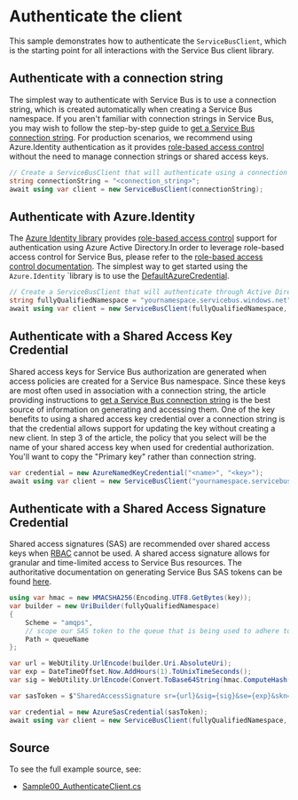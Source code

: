 # Authenticate the client

This sample demonstrates how to authenticate the `ServiceBusClient`, which is the starting point for all interactions with the Service Bus client library.

## Authenticate with a connection string

The simplest way to authenticate with Service Bus is to use a connection string, which is created automatically when creating a Service Bus namespace. If you aren't familiar with connection strings in Service Bus, you may wish to follow the step-by-step guide to [get a Service Bus connection string](https://docs.microsoft.com/azure/service-bus-messaging/service-bus-quickstart-topics-subscriptions-portal#get-the-connection-string). For production scenarios, we recommend using Azure.Identity authentication as it provides [role-based access control](https://docs.microsoft.com/azure/role-based-access-control/overview) without the need to manage connection strings or shared access keys.

```C# Snippet:ServiceBusAuthConnString
// Create a ServiceBusClient that will authenticate using a connection string
string connectionString = "<connection_string>";
await using var client = new ServiceBusClient(connectionString);
```

## Authenticate with Azure.Identity
The [Azure Identity library](https://github.com/Azure/azure-sdk-for-net/tree/main/sdk/identity/Azure.Identity/README.md) provides [role-based access control](https://docs.microsoft.com/azure/role-based-access-control/overview) support for authentication using Azure Active Directory.In order to leverage role-based access control for Service Bus, please refer to the [role-based access control documentation](https://docs.microsoft.com/azure/service-bus-messaging/service-bus-role-based-access-control). The simplest way to get started using the `Azure.Identity` `library is to use the [DefaultAzureCredential](https://learn.microsoft.com/en-us/dotnet/api/azure.identity.defaultazurecredential?view=azure-dotnet).

```C# Snippet:ServiceBusAuthAAD
// Create a ServiceBusClient that will authenticate through Active Directory
string fullyQualifiedNamespace = "yournamespace.servicebus.windows.net";
await using var client = new ServiceBusClient(fullyQualifiedNamespace, new DefaultAzureCredential());
```

## Authenticate with a Shared Access Key Credential

Shared access keys for Service Bus authorization are generated when access policies are created for a Service Bus namespace. Since these keys are most often used in association with a connection string, the article providing instructions to [get a Service Bus connection string](https://docs.microsoft.com/azure/service-bus-messaging/service-bus-quickstart-topics-subscriptions-portal#get-the-connection-string) is the best source of information on generating and accessing them. One of the key benefits to using a shared access key credential over a connection string is that the credential allows support for updating the key without creating a new client. In step 3 of the article, the policy that you select will be the name of your shared access key when used for credential authorization. You'll want to copy the "Primary key" rather than connection string.


```C# Snippet:ServiceBusAuthNamedKey
var credential = new AzureNamedKeyCredential("<name>", "<key>");
await using var client = new ServiceBusClient("yournamespace.servicebus.windows.net", credential);
```

## Authenticate with a Shared Access Signature Credential

Shared access signatures (SAS) are recommended over shared access keys when [RBAC](https://docs.microsoft.com/azure/service-bus-messaging/service-bus-role-based-access-control) cannot be used. A shared access signature allows for granular and time-limited access to Service Bus resources. The authoritative documentation on generating Service Bus SAS tokens can be found [here](https://learn.microsoft.com/azure/service-bus-messaging/service-bus-sas#generate-a-shared-access-signature-token).

```C# Snippet:ServiceBusAuthSasKey
using var hmac = new HMACSHA256(Encoding.UTF8.GetBytes(key));
var builder = new UriBuilder(fullyQualifiedNamespace)
{
    Scheme = "amqps",
    // scope our SAS token to the queue that is being used to adhere to the principle of least privilege
    Path = queueName
};

var url = WebUtility.UrlEncode(builder.Uri.AbsoluteUri);
var exp = DateTimeOffset.Now.AddHours(1).ToUnixTimeSeconds();
var sig = WebUtility.UrlEncode(Convert.ToBase64String(hmac.ComputeHash(Encoding.UTF8.GetBytes(url + "\n" + exp))));

var sasToken = $"SharedAccessSignature sr={url}&sig={sig}&se={exp}&skn={keyName}";

var credential = new AzureSasCredential(sasToken);
await using var client = new ServiceBusClient(fullyQualifiedNamespace, credential);
```

## Source

To see the full example source, see:

* [Sample00_AuthenticateClient.cs](https://github.com/Azure/azure-sdk-for-net/blob/main/sdk/servicebus/Azure.Messaging.ServiceBus/tests/Samples/Sample00_AuthenticateClient.cs)
